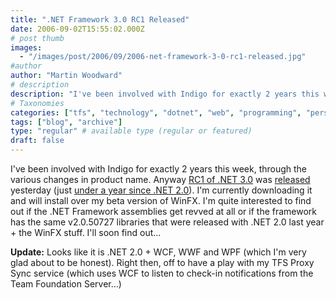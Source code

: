 ```yaml
---
title: ".NET Framework 3.0 RC1 Released"
date: 2006-09-02T15:55:02.000Z
# post thumb
images:
  - "/images/post/2006/09/2006-net-framework-3-0-rc1-released.jpg"
#author
author: "Martin Woodward"
# description
description: "I've been involved with Indigo for exactly 2 years this week, through the various changes in product name."
# Taxonomies
categories: ["tfs", "technology", "dotnet", "web", "programming", "personal"]
tags: ["blog", "archive"]
type: "regular" # available type (regular or featured)
draft: false
---
```


I've been involved with Indigo for exactly 2 years this week, through the various changes in product name. Anyway [RC1 of .NET 3.0](http://www.microsoft.com/downloads/details.aspx?FamilyId=19E21845-F5E3-4387-95FF-66788825C1AF&displaylang=en) was [released](http://www.microsoft.com/downloads/details.aspx?FamilyId=19E21845-F5E3-4387-95FF-66788825C1AF&displaylang=en) yesterday (just [under a year since .NET 2.0](http://www.woodwardweb.com/vsts/000146.html)). I'm currently downloading it and will install over my beta version of WinFX. I'm quite interested to find out if the .NET Framework assemblies get revved at all or if the framework has the same v2.0.50727 libraries that were released with .NET 2.0 last year + the WinFX stuff. I'll soon find out...

**Update:** Looks like it is .NET 2.0 + WCF, WWF and WPF (which I'm very glad about to be honest). Right then, off to have a play with my TFS Proxy Sync service (which uses WCF to listen to check-in notifications from the Team Foundation Server...)

